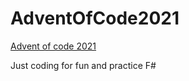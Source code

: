 # AdventOfCode2021

[Advent of code 2021](https://adventofcode.com/2021)

Just coding for fun and practice F#
